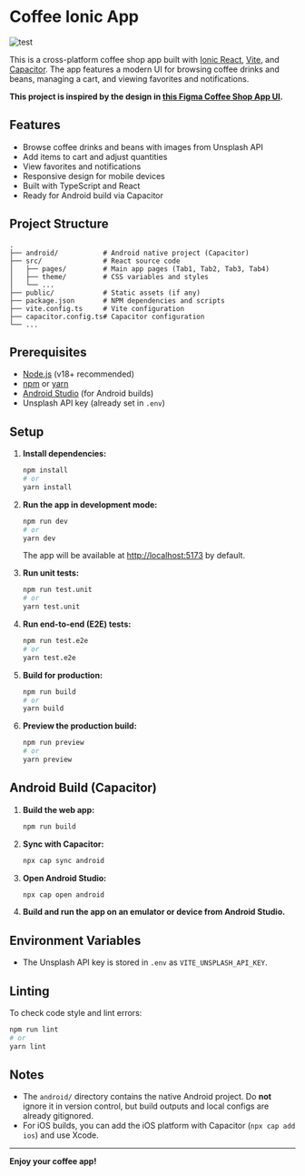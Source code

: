 # Coffee Ionic App

![test](https://github.com/user-attachments/assets/428ef57a-d36e-45bf-aab5-64a6dc5fffca)

This is a cross-platform coffee shop app built with [Ionic React](https://ionicframework.com/docs/react), [Vite](https://vitejs.dev/), and [Capacitor](https://capacitorjs.com/). The app features a modern UI for browsing coffee drinks and beans, managing a cart, and viewing favorites and notifications.

**This project is inspired by the design in [this Figma Coffee Shop App UI](https://www.figma.com/design/RyVLhDKrymZhThABrSgzIK/Coffee-Shop-App-UI?node-id=11-2&t=VFIHt43fi9h2bLK9-0).**

## Features

- Browse coffee drinks and beans with images from Unsplash API
- Add items to cart and adjust quantities
- View favorites and notifications
- Responsive design for mobile devices
- Built with TypeScript and React
- Ready for Android build via Capacitor

## Project Structure

```
.
├── android/           # Android native project (Capacitor)
├── src/               # React source code
│   ├── pages/         # Main app pages (Tab1, Tab2, Tab3, Tab4)
│   ├── theme/         # CSS variables and styles
│   └── ...
├── public/            # Static assets (if any)
├── package.json       # NPM dependencies and scripts
├── vite.config.ts     # Vite configuration
├── capacitor.config.ts# Capacitor configuration
└── ...
```

## Prerequisites

- [Node.js](https://nodejs.org/) (v18+ recommended)
- [npm](https://www.npmjs.com/) or [yarn](https://yarnpkg.com/)
- [Android Studio](https://developer.android.com/studio) (for Android builds)
- Unsplash API key (already set in `.env`)

## Setup

1. **Install dependencies:**

   ```bash
   npm install
   # or
   yarn install
   ```

2. **Run the app in development mode:**

   ```bash
   npm run dev
   # or
   yarn dev
   ```

   The app will be available at [http://localhost:5173](http://localhost:5173) by default.

3. **Run unit tests:**

   ```bash
   npm run test.unit
   # or
   yarn test.unit
   ```

4. **Run end-to-end (E2E) tests:**

   ```bash
   npm run test.e2e
   # or
   yarn test.e2e
   ```

5. **Build for production:**

   ```bash
   npm run build
   # or
   yarn build
   ```

6. **Preview the production build:**
   ```bash
   npm run preview
   # or
   yarn preview
   ```

## Android Build (Capacitor)

1. **Build the web app:**

   ```bash
   npm run build
   ```

2. **Sync with Capacitor:**

   ```bash
   npx cap sync android
   ```

3. **Open Android Studio:**

   ```bash
   npx cap open android
   ```

4. **Build and run the app on an emulator or device from Android Studio.**

## Environment Variables

- The Unsplash API key is stored in `.env` as `VITE_UNSPLASH_API_KEY`.

## Linting

To check code style and lint errors:

```bash
npm run lint
# or
yarn lint
```

## Notes

- The `android/` directory contains the native Android project. Do **not** ignore it in version control, but build outputs and local configs are already gitignored.
- For iOS builds, you can add the iOS platform with Capacitor (`npx cap add ios`) and use Xcode.

---

**Enjoy your coffee app!**
